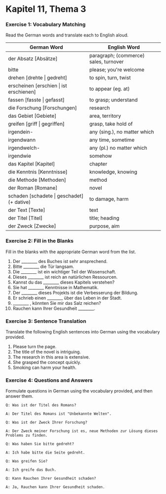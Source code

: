 # Kapitel 11, Thema 3

### Exercise 1: Vocabulary Matching

Read the German words and translate each to English aloud.

| German Word                                 | English Word                          |
| ------------------------------------------- | ------------------------------------- |
| der Absatz \[Absätze]                       | paragraph; (commerce) sales, turnover |
| bitte                                       | please; you're welcome                |
| drehen \[drehte \| gedreht]                 | to spin, turn, twist                  |
| erscheinen \[erschien \| ist erschienen]    | to appear (eg. at)                    |
| fassen \[fasste \| gefasst]                 | to grasp; understand                  |
| die Forschung \[Forschungen]                | research                              |
| das Gebiet \[Gebiete]                       | area, territory                       |
| greifen \[griff \| gegriffen]               | grasp, take hold of                   |
| irgendein-                                  | any (sing.), no matter which          |
| irgendwann                                  | any time, sometime                    |
| irgendwelch-                                | any (pl.) no matter which             |
| irgendwie                                   | somehow                               |
| das Kapitel \[Kapitel]                      | chapter                               |
| die Kenntnis \[Kenntnisse]                  | knowledge, knowing                    |
| die Methode \[Methoden]                     | method                                |
| der Roman \[Romane]                         | novel                                 |
| schaden \[schadete \| geschadet] (+ dative) | to damage, harm                       |
| der Text \[Texte]                           | text                                  |
| der Titel \[Titel]                          | title; heading                        |
| der Zweck \[Zwecke]                         | purpose, aim                          |

### Exercise 2: Fill in the Blanks

Fill in the blanks with the appropriate German word from the list.

1. Der \_\_\_\_\_\_\_\_ des Buches ist sehr ansprechend.
2. Bitte \_\_\_\_\_\_\_\_ die Tür langsam.
3. Die \_\_\_\_\_\_\_\_ ist ein wichtiger Teil der Wissenschaft.
4. Dieses \_\_\_\_\_\_\_\_ ist reich an natürlichen Ressourcen.
5. Kannst du das \_\_\_\_\_\_\_\_ dieses Kapitels verstehen?
6. Sie hat \_\_\_\_\_\_\_\_ Kenntnisse in Mathematik.
7. Der \_\_\_\_\_\_\_\_ dieses Projekts ist die Verbesserung der Bildung.
8. Er schrieb einen \_\_\_\_\_\_\_\_ über das Leben in der Stadt.
9. \_\_\_\_\_\_\_\_ , könnten Sie mir das Salz reichen?
10. Rauchen kann Ihrer Gesundheit \_\_\_\_\_\_\_\_.

### Exercise 3: Sentence Translation

Translate the following English sentences into German using the vocabulary provided.

1. Please turn the page.
2. The title of the novel is intriguing.
3. The research in this area is extensive.
4. She grasped the concept quickly.
5. Smoking can harm your health.

### Exercise 4: Questions and Answers

Formulate questions in German using the vocabulary provided, and then answer them.

`Q: Was ist der Titel des Romans?`&#x20;

`A: Der Titel des Romans ist "Unbekannte Welten".`

`Q: Was ist der Zweck Ihrer Forschung?`&#x20;

`A: Der Zweck meiner Forschung ist es, neue Methoden zur Lösung dieses Problems zu finden.`

`Q: Was haben Sie bitte gedreht?`&#x20;

`A: Ich habe bitte die Seite gedreht.`

`Q: Was greifen Sie?`&#x20;

`A: Ich greife das Buch.`

`Q: Kann Rauchen Ihrer Gesundheit schaden?`&#x20;

`A: Ja, Rauchen kann Ihrer Gesundheit schaden.`
